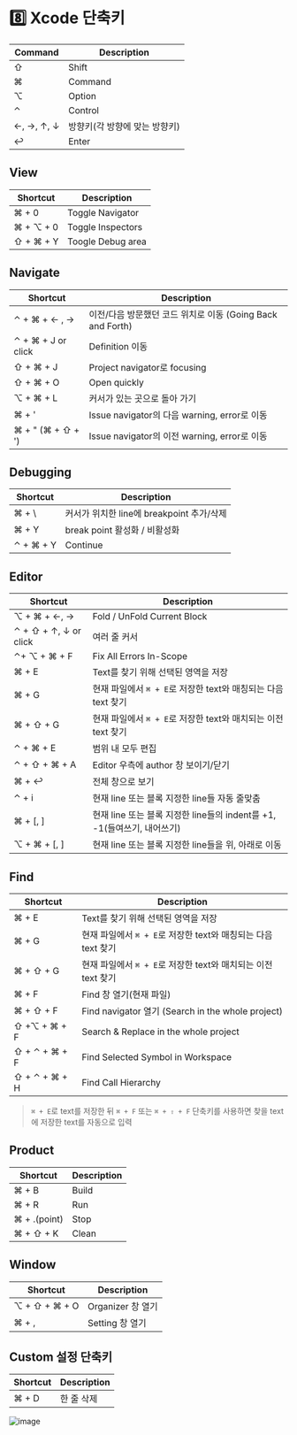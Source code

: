# :eight: Xcode 단축키

| Command    | Description                   |
| ---------- | ----------------------------- |
| ⇧          | Shift                         |
| ⌘          | Command                       |
| ⌥          | Option                        |
| ⌃          | Control                       |
| ←, →, ↑, ↓ | 방향키(각 방향에 맞는 방향키) |
| ↩          | Enter                         |

## View

| Shortcut  | Description       |
| --------- | ----------------- |
| ⌘ + 0     | Toggle Navigator  |
| ⌘ + ⌥ + 0 | Toggle Inspectors |
| ⇧ + ⌘ + Y | Toogle Debug area |

## Navigate

| Shortcut           | Description                                                |
| ------------------ | ---------------------------------------------------------- |
| ⌃ + ⌘ + ← , →      | 이전/다음 방문했던 코드 위치로 이동 (Going Back and Forth) |
| ⌃ + ⌘ + J or click | Definition 이동                                            |
| ⇧ + ⌘ + J          | Project navigator로 focusing                               |
| ⇧ + ⌘ + O          | Open quickly                                               |
| ⌥ + ⌘ + L          | 커서가 있는 곳으로 돌아 가기                               |
| ⌘ + '              | Issue navigator의 다음 warning, error로 이동               |
| ⌘ + " (⌘ + ⇧ + ')  | Issue navigator의 이전 warning, error로 이동               |

## Debugging

| Shortcut  | Description                               |
| --------- | ----------------------------------------- |
| ⌘ + \     | 커서가 위치한 line에 breakpoint 추가/삭제 |
| ⌘ + Y     | break point 활성화 / 비활성화             |
| ⌃ + ⌘ + Y | Continue                                  |

## Editor

| Shortcut              | Description                                                  |
| --------------------- | ------------------------------------------------------------ |
| ⌥ + ⌘ + ←, →          | Fold / UnFold Current Block                                  |
| ⌃ + ⇧ + ↑, ↓ or click | 여러 줄 커서                                                 |
| ⌃+ ⌥ + ⌘ + F          | Fix All Errors In-Scope                                      |
| ⌘ + E                 | Text를 찾기 위해 선택된 영역을 저장                          |
| ⌘ + G                 | 현재 파일에서 `⌘ + E`로 저장한 text와 매칭되는 다음 text 찾기 |
| ⌘ + ⇧ + G             | 현재 파일에서 `⌘ + E`로 저장한 text와 매치되는 이전 text 찾기 |
| ⌃ + ⌘ + E             | 범위 내 모두 편집                                            |
| ⌃ + ⇧ + ⌘ + A         | Editor 우측에 author 창 보이기/닫기                          |
| ⌘ + ↩                 | 전체 창으로 보기                                             |
| ⌃ + i                 | 현재 line 또는 블록 지정한 line들 자동 줄맞춤                |
| ⌘ + [, ]              | 현재 line 또는 블록 지정한 line들의 indent를 +1, -1(들여쓰기, 내어쓰기) |
| ⌥ + ⌘ + [, ]          | 현재 line 또는 블록 지정한 line들을 위, 아래로 이동          |

## Find

| Shortcut      | Description                                                  |
| ------------- | ------------------------------------------------------------ |
| ⌘ + E         | Text를 찾기 위해 선택된 영역을 저장                          |
| ⌘ + G         | 현재 파일에서 `⌘ + E`로 저장한 text와 매칭되는 다음 text 찾기 |
| ⌘ + ⇧ + G     | 현재 파일에서 `⌘ + E`로 저장한 text와 매치되는 이전 text 찾기 |
| ⌘ + F         | Find 창 열기(현재 파일)                                      |
| ⌘ + ⇧ + F     | Find navigator 열기 (Search in the whole project)            |
| ⇧ +⌥ + ⌘ + F  | Search & Replace in the whole project                        |
| ⇧ + ⌃ + ⌘ + F | Find Selected Symbol in Workspace                            |
| ⇧ + ⌃ + ⌘ + H | Find Call Hierarchy                                          |

> `⌘ + E`로 text를 저장한 뒤 `⌘ + F` 또는 `⌘ + ⇧ + F` 단축키를 사용하면 찾을 text에 저장한 text를 자동으로 입력

## Product

| Shortcut     | Description |
| ------------ | ----------- |
| ⌘ + B        | Build       |
| ⌘ + R        | Run         |
| ⌘ + .(point) | Stop        |
| ⌘ + ⇧ + K    | Clean       |

## Window

| Shortcut      | Description       |
| ------------- | ----------------- |
| ⌥ + ⇧ + ⌘ + O | Organizer 창 열기 |
| ⌘ + ,         | Setting 창 열기   |

## Custom 설정 단축키

| Shortcut | Description |
| -------- | ----------- |
| ⌘ + D    | 한 줄 삭제  |

![image](https://user-images.githubusercontent.com/20410193/133589098-a5138bec-0e20-4543-a067-ca8b092fb49d.png)

